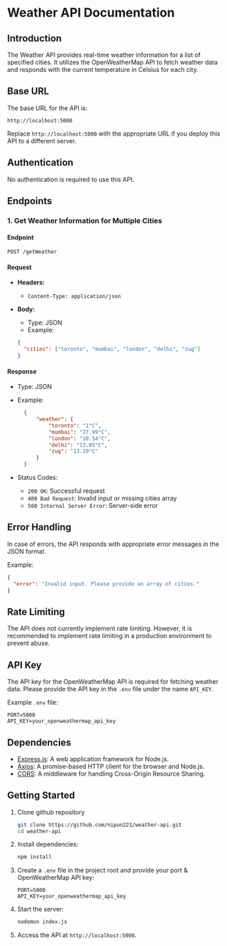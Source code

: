 # Weather API Documentation

## Introduction

The Weather API provides real-time weather information for a list of specified cities. It utilizes the OpenWeatherMap API to fetch weather data and responds with the current temperature in Celsius for each city.

## Base URL

The base URL for the API is:

```
http://localhost:5000
```

Replace `http://localhost:5000` with the appropriate URL if you deploy this API to a different server.

## Authentication

No authentication is required to use this API.

## Endpoints

### 1. Get Weather Information for Multiple Cities

#### Endpoint

```
POST /getWeather
```

#### Request

- **Headers:**
  - `Content-Type: application/json`

- **Body:**
  - Type: JSON
  - Example:

  ```json
  {
    "cities": ["toronto", "mumbai", "london", "delhi", "zug"]
  }
  ```

#### Response

- Type: JSON
- Example:

  ```json
    {
        "weather": {
            "toronto": "1°C",
            "mumbai": "27.99°C",
            "london": "10.54°C",
            "delhi": "13.05°C",
            "zug": "13.19°C"
        }
    }
  ```

- Status Codes:
  - `200 OK`: Successful request
  - `400 Bad Request`: Invalid input or missing cities array
  - `500 Internal Server Error`: Server-side error

## Error Handling

In case of errors, the API responds with appropriate error messages in the JSON format.

Example:

```json
{
  "error": "Invalid input. Please provide an array of cities."
}
```

## Rate Limiting

The API does not currently implement rate limiting. However, it is recommended to implement rate limiting in a production environment to prevent abuse.

## API Key

The API key for the OpenWeatherMap API is required for fetching weather data. Please provide the API key in the `.env` file under the name `API_KEY`.

Example `.env` file:

```
PORT=5000
API_KEY=your_openweathermap_api_key
```

## Dependencies

- [Express.js](https://expressjs.com/): A web application framework for Node.js.
- [Axios](https://axios-http.com/): A promise-based HTTP client for the browser and Node.js.
- [CORS](https://expressjs.com/en/resources/middleware/cors.html): A middleware for handling Cross-Origin Resource Sharing.

## Getting Started

1. Clone github repository

   ```bash
   git clone https://github.com/nipun221/weather-api.git
   cd weather-api
   ```
   
2. Install dependencies:

   ```bash
   npm install
   ```

3. Create a `.env` file in the project root and provide your port & OpenWeatherMap API key:

   ```
   PORT=5000
   API_KEY=your_openweathermap_api_key
   ```

4. Start the server:

   ```bash
   nodemon index.js
   ```

5. Access the API at `http://localhost:5000`.

